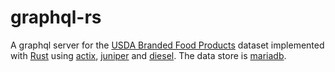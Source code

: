 # graphql-rs
A graphql server for the [USDA Branded Food Products](https://fdc.nal.usda.gov) dataset implemented with [Rust](https://www.rust-lang.org) using [actix](https://actix.rs), [juniper](https://docs.rs/juniper/0.8.1/juniper/trait.GraphQLType.html) and [diesel](https://diesel.rs).  The data store is [mariadb](mariadb.com). 
